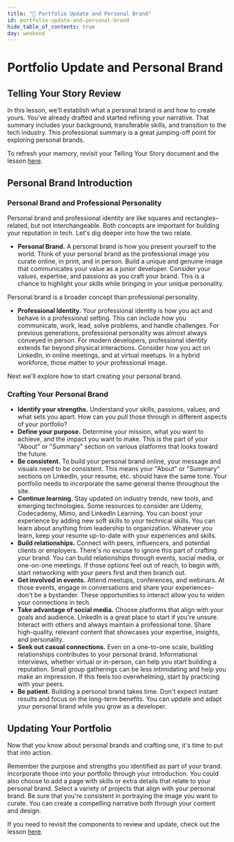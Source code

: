 ```yaml
---
title: "📓 Portfolio Update and Personal Brand"
id: portfolio-update-and-personal-brand
hide_table_of_contents: true
day: weekend
---
```


# Portfolio Update and Personal Brand
## Telling Your Story Review
In this lesson, we'll establish what a personal brand is and how to create yours. You've already drafted and started refining your narrative. That summary includes your background, transferable skills, and transition to the tech industry. This professional summary is a great jumping-off point for exploring personal brands.

To refresh your memory, revisit your Telling Your Story document and the lesson [here](https://full-time.learnhowtoprogram.com/career-services/applying-for-internships-and-jobs/telling-your-story).

## Personal Brand Introduction

### Personal Brand and Professional Personality

Personal brand and professional identity are like squares and rectangles–related, but not interchangeable. Both concepts are important for building your reputation in tech. Let's dig deeper into how the two relate.

* **Personal Brand.** A personal brand is how you present yourself to the world. Think of your personal brand as the professional image you curate online, in print, and in person. Build a unique and genuine image that communicates your value as a junior developer. Consider your values, expertise, and passions as you craft your brand. This is a chance to highlight your skills while bringing in your unique personality.
  
Personal brand is a broader concept than professional personality.

* **Professional Identity.** Your professional identity is how you act and behave in a professional setting. This can include how you communicate, work, lead, solve problems, and handle challenges. For previous generations, professional personality was almost always conveyed in person. For modern developers, professional identity extends far beyond physical interactions. Consider how you act on LinkedIn, in online meetings, and at virtual meetups. In a hybrid workforce, those matter to your professional image.

Next we'll explore how to start creating your personal brand.

### Crafting Your Personal Brand

* **Identify your strengths.** Understand your skills, passions, values, and what sets you apart. How can you pull those through in different aspects of your portfolio?
* **Define your purpose.** Determine your mission, what you want to achieve, and the impact you want to make. This is the part of your "About" or "Summary" section on various platforms that looks toward the future.
* **Be consistent.** To build your personal brand online, your message and visuals need to be consistent. This means your "About" or "Summary" sections on LinkedIn, your resume, etc. should have the same tone. Your portfolio needs to incorporate the same general theme throughout the site.
* **Continue learning.** Stay updated on industry trends, new tools, and emerging technologies. Some resources to consider are Udemy, Codecademy, Mimo, and LinkedIn Learning. You can boost your experience by adding new soft skills to your technical skills. You can learn about anything from leadership to organization. Whatever you learn, keep your resume up-to-date with your experiences and skills.
* **Build relationships.** Connect with peers, influencers, and potential clients or employers. There's no excuse to ignore this part of crafting your brand. You can build relationships through events, social media, or one-on-one meetings. If those options feel out of reach, to begin with, start networking with your peers first and then branch out.
* **Get involved in events.** Attend meetups, conferences, and webinars. At those events, engage in conversations and share your experiences–don't be a bystander. These opportunities to interact allow you to widen your connections in tech.
* **Take advantage of social media.** Choose platforms that align with your goals and audience. LinkedIn is a great place to start if you're unsure. Interact with others and always maintain a professional tone. Share high-quality, relevant content that showcases your expertise, insights, and personality.
* **Seek out casual connections.** Even on a one-to-one scale, building relationships contributes to your personal brand. Informational interviews, whether virtual or in-person, can help you start building a reputation. Small group gatherings can be less intimidating and help you make an impression. If this feels too overwhelming, start by practicing with your peers.
* **Be patient.** Building a personal brand takes time. Don't expect instant results and focus on the long-term benefits. You can update and adapt your personal brand while you grow as a developer. 

## Updating Your Portfolio
Now that you know about personal brands and crafting one, it's time to put that into action.

Remember the purpose and strengths you identified as part of your brand. Incorporate those into your portfolio through your introduction. You could also choose to add a page with skills or extra details that relate to your personal brand. Select a variety of projects that align with your personal brand. Be sure that you're consistent in portraying the image you want to curate. You can create a compelling narrative both through your content and design.

If you need to revisit the components to review and update, check out the lesson [here](https://full-time.learnhowtoprogram.com/career-services/applying-for-internships-and-jobs/building-a-compelling-portfolio).


